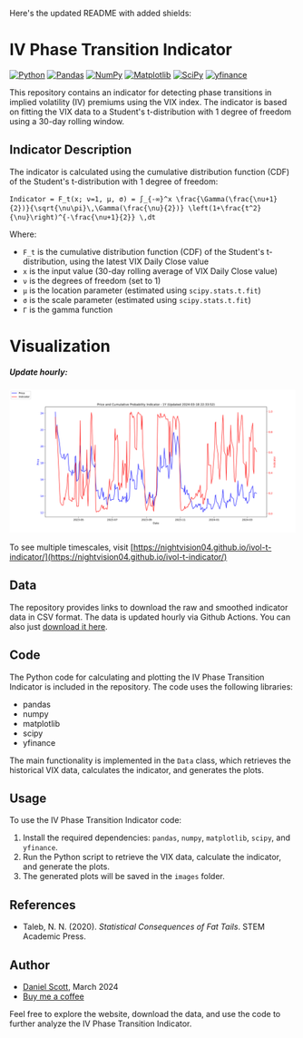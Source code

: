 Here's the updated README with added shields:

# IV Phase Transition Indicator

[![Python](https://img.shields.io/badge/Python-3.7%2B-blue)](https://www.python.org/)
[![Pandas](https://img.shields.io/badge/Pandas-1.3.0%2B-blue)](https://pandas.pydata.org/)
[![NumPy](https://img.shields.io/badge/NumPy-1.21.0%2B-blue)](https://numpy.org/)
[![Matplotlib](https://img.shields.io/badge/Matplotlib-3.4.0%2B-blue)](https://matplotlib.org/)
[![SciPy](https://img.shields.io/badge/SciPy-1.7.0%2B-blue)](https://www.scipy.org/)
[![yfinance](https://img.shields.io/badge/yfinance-0.1.70%2B-blue)](https://pypi.org/project/yfinance/)

This repository contains an indicator for detecting phase transitions in implied volatility (IV) premiums using the VIX index. The indicator is based on fitting the VIX data to a Student's t-distribution with 1 degree of freedom using a 30-day rolling window.

## Indicator Description

The indicator is calculated using the cumulative distribution function (CDF) of the Student's t-distribution with 1 degree of freedom:

```
Indicator = F_t(x; ν=1, μ, σ) = ∫_{-∞}^x \frac{\Gamma(\frac{\nu+1}{2})}{\sqrt{\nu\pi}\,\Gamma(\frac{\nu}{2})} \left(1+\frac{t^2}{\nu}\right)^{-\frac{\nu+1}{2}} \,dt
```

Where:
- `F_t` is the cumulative distribution function (CDF) of the Student's t-distribution, using the latest VIX Daily Close value
- `x` is the input value (30-day rolling average of VIX Daily Close value)
- `ν` is the degrees of freedom (set to 1)
- `μ` is the location parameter (estimated using `scipy.stats.t.fit`)
- `σ` is the scale parameter (estimated using `scipy.stats.t.fit`)
- `Γ` is the gamma function

# Visualization

##### Update hourly:

![IV Phase Transition Indicator](https://raw.githubusercontent.com/nightvision04/ivol-t-indicator/55e1e56f51c5a4857ba5402f5a22288d2595586a/images/vix_indicator_1y_r.svg)

To see multiple timescales, visit [https://nightvision04.github.io/ivol-t-indicator/](https://nightvision04.github.io/ivol-t-indicator/)

## Data

The repository provides links to download the raw and smoothed indicator data in CSV format. The data is updated hourly via Github Actions. 
You can also just [download it here](https://raw.githubusercontent.com/nightvision04/ivol-t-indicator/main/data/vix_indicator_raw.csv).

## Code

The Python code for calculating and plotting the IV Phase Transition Indicator is included in the repository. The code uses the following libraries:
- pandas
- numpy
- matplotlib
- scipy
- yfinance

The main functionality is implemented in the `Data` class, which retrieves the historical VIX data, calculates the indicator, and generates the plots.

## Usage

To use the IV Phase Transition Indicator code:

1. Install the required dependencies: `pandas`, `numpy`, `matplotlib`, `scipy`, and `yfinance`.
2. Run the Python script to retrieve the VIX data, calculate the indicator, and generate the plots.
3. The generated plots will be saved in the `images` folder.

## References

- Taleb, N. N. (2020). *Statistical Consequences of Fat Tails*. STEM Academic Press.

## Author

- [Daniel Scott](https://github.com/nightvision04), March 2024
- [Buy me a coffee](https://www.buymeacoffee.com/danscottlearns)

Feel free to explore the website, download the data, and use the code to further analyze the IV Phase Transition Indicator.